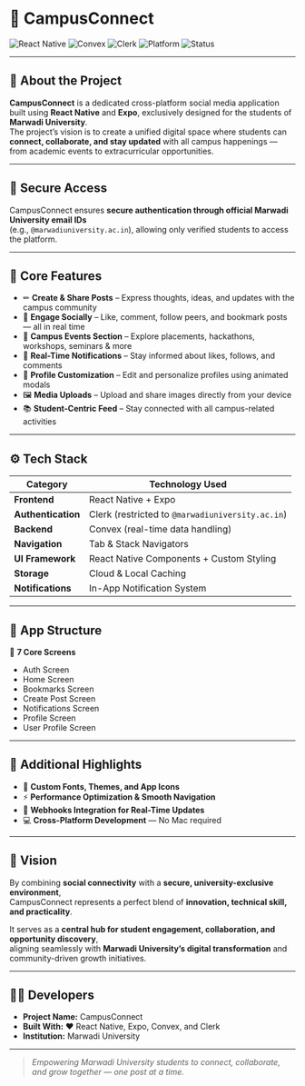 # 🏫 CampusConnect

![React Native](https://img.shields.io/badge/React%20Native-Expo-blue?logo=react)
![Convex](https://img.shields.io/badge/Backend-Convex-orange)
![Clerk](https://img.shields.io/badge/Auth-Clerk-green)
![Platform](https://img.shields.io/badge/Platform-Android%20|%20iOS-lightgrey)
![Status](https://img.shields.io/badge/Status-In%20Development-yellow)

---

## 📖 About the Project

**CampusConnect** is a dedicated cross-platform social media application built using **React Native** and **Expo**, exclusively designed for the students of **Marwadi University**.  
The project’s vision is to create a unified digital space where students can **connect, collaborate, and stay updated** with all campus happenings — from academic events to extracurricular opportunities.

---

## 🔐 Secure Access

CampusConnect ensures **secure authentication through official Marwadi University email IDs**  
(e.g., `@marwadiuniversity.ac.in`), allowing only verified students to access the platform.

---

## 🌟 Core Features

- ✏ **Create & Share Posts** – Express thoughts, ideas, and updates with the campus community  
- 💬 **Engage Socially** – Like, comment, follow peers, and bookmark posts — all in real time  
- 🎉 **Campus Events Section** – Explore placements, hackathons, workshops, seminars & more  
- 🔔 **Real-Time Notifications** – Stay informed about likes, follows, and comments  
- 👤 **Profile Customization** – Edit and personalize profiles using animated modals  
- 🖼 **Media Uploads** – Upload and share images directly from your device  
- 📚 **Student-Centric Feed** – Stay connected with all campus-related activities  

---

## ⚙️ Tech Stack

| Category | Technology Used |
|-----------|----------------|
| **Frontend** | React Native + Expo |
| **Authentication** | Clerk (restricted to `@marwadiuniversity.ac.in`) |
| **Backend** | Convex (real-time data handling) |
| **Navigation** | Tab & Stack Navigators |
| **UI Framework** | React Native Components + Custom Styling |
| **Storage** | Cloud & Local Caching |
| **Notifications** | In-App Notification System |

---

## 📱 App Structure

🧭 **7 Core Screens**

- Auth Screen  
- Home Screen  
- Bookmarks Screen  
- Create Post Screen  
- Notifications Screen  
- Profile Screen  
- User Profile Screen  

---

## 🚀 Additional Highlights

- 🎨 **Custom Fonts, Themes, and App Icons**  
- ⚡ **Performance Optimization & Smooth Navigation**  
- 🔄 **Webhooks Integration for Real-Time Updates**  
- 💻 **Cross-Platform Development** — No Mac required  

---

## 🎯 Vision

By combining **social connectivity** with a **secure, university-exclusive environment**,  
CampusConnect represents a perfect blend of **innovation, technical skill, and practicality**.  

It serves as a **central hub for student engagement, collaboration, and opportunity discovery**,  
aligning seamlessly with **Marwadi University’s digital transformation** and community-driven growth initiatives.

---

## 🧑‍💻 Developers

- **Project Name:** CampusConnect  
- **Built With:** ❤️ React Native, Expo, Convex, and Clerk  
- **Institution:** Marwadi University  

---

> _Empowering Marwadi University students to connect, collaborate, and grow together — one post at a time._

